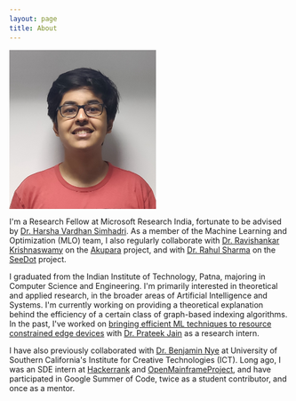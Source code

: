 ```yaml
---
layout: page
title: About
---
```


<img align = "middle" width = "264" height = "286" src = "/assets/Portrait.png">

I'm a Research Fellow at Microsoft Research India, fortunate to be advised by [Dr. Harsha Vardhan Simhadri](https://www.microsoft.com/en-us/research/people/harshasi/). As a member of the Machine Learning and Optimization (MLO) team, I also regularly collaborate with [Dr. Ravishankar Krishnaswamy](https://www.microsoft.com/en-us/research/people/rakri/) on the [Akupara](https://www.microsoft.com/en-us/research/project/project-akupara-approximate-nearest-neighbor-search-for-large-scale-semantic-search/) project, and with [Dr. Rahul Sharma](https://www.microsoft.com/en-us/research/people/rahsha/) on the [SeeDot](https://www.microsoft.com/en-us/research/project/seedot-compiler-for-low-precision-machine-learning/) project.

I graduated from the Indian Institute of Technology, Patna, majoring in Computer Science and Engineering. I'm primarily interested in theoretical and applied research, in the broader areas of Artificial Intelligence and Systems. I'm currently working on providing a theoretical explanation behind the efficiency of a certain class of graph-based indexing algorithms. In the past, I've worked on [bringing efficient ML techniques to resource constrained edge devices](https://www.microsoft.com/en-us/research/blog/seeing-on-tiny-battery-powered-microcontrollers-with-rnnpool/?OCID=msr_blog_RNNPool_NeurIPS_tw) with [Dr. Prateek Jain](http://www.prateekjain.org/) as a research intern.

I have also previously collaborated with [Dr. Benjamin Nye](http://ict.usc.edu/profile/benjamin-nye/) at University of Southern California's Institute for Creative Technologies (ICT). Long ago, I was an SDE intern at [Hackerrank](https://www.hackerrank.com/) and [OpenMainframeProject](https://www.openmainframeproject.org/), and have participated in Google Summer of Code, twice as a student contributor, and once as a mentor.
